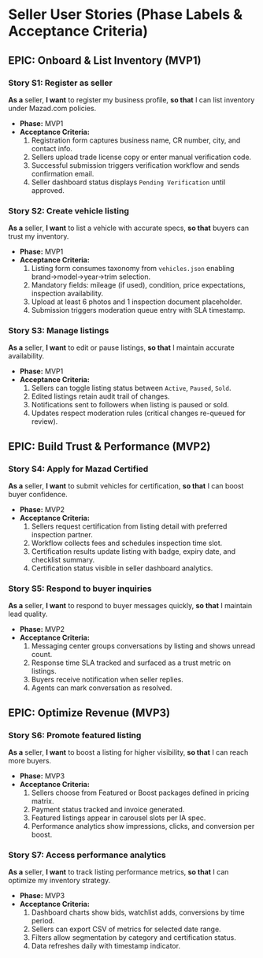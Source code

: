 # Seller User Stories (Phase Labels & Acceptance Criteria)

## EPIC: Onboard & List Inventory (MVP1)

### Story S1: Register as seller
**As a** seller, **I want** to register my business profile, **so that** I can list inventory under Mazad.com policies.
- **Phase:** MVP1
- **Acceptance Criteria:**
  1. Registration form captures business name, CR number, city, and contact info.
  2. Sellers upload trade license copy or enter manual verification code.
  3. Successful submission triggers verification workflow and sends confirmation email.
  4. Seller dashboard status displays `Pending Verification` until approved.

### Story S2: Create vehicle listing
**As a** seller, **I want** to list a vehicle with accurate specs, **so that** buyers can trust my inventory.
- **Phase:** MVP1
- **Acceptance Criteria:**
  1. Listing form consumes taxonomy from `vehicles.json` enabling brand→model→year→trim selection.
  2. Mandatory fields: mileage (if used), condition, price expectations, inspection availability.
  3. Upload at least 6 photos and 1 inspection document placeholder.
  4. Submission triggers moderation queue entry with SLA timestamp.

### Story S3: Manage listings
**As a** seller, **I want** to edit or pause listings, **so that** I maintain accurate availability.
- **Phase:** MVP1
- **Acceptance Criteria:**
  1. Sellers can toggle listing status between `Active`, `Paused`, `Sold`.
  2. Edited listings retain audit trail of changes.
  3. Notifications sent to followers when listing is paused or sold.
  4. Updates respect moderation rules (critical changes re-queued for review).

## EPIC: Build Trust & Performance (MVP2)

### Story S4: Apply for Mazad Certified
**As a** seller, **I want** to submit vehicles for certification, **so that** I can boost buyer confidence.
- **Phase:** MVP2
- **Acceptance Criteria:**
  1. Sellers request certification from listing detail with preferred inspection partner.
  2. Workflow collects fees and schedules inspection time slot.
  3. Certification results update listing with badge, expiry date, and checklist summary.
  4. Certification status visible in seller dashboard analytics.

### Story S5: Respond to buyer inquiries
**As a** seller, **I want** to respond to buyer messages quickly, **so that** I maintain lead quality.
- **Phase:** MVP2
- **Acceptance Criteria:**
  1. Messaging center groups conversations by listing and shows unread count.
  2. Response time SLA tracked and surfaced as a trust metric on listings.
  3. Buyers receive notification when seller replies.
  4. Agents can mark conversation as resolved.

## EPIC: Optimize Revenue (MVP3)

### Story S6: Promote featured listing
**As a** seller, **I want** to boost a listing for higher visibility, **so that** I can reach more buyers.
- **Phase:** MVP3
- **Acceptance Criteria:**
  1. Sellers choose from Featured or Boost packages defined in pricing matrix.
  2. Payment status tracked and invoice generated.
  3. Featured listings appear in carousel slots per IA spec.
  4. Performance analytics show impressions, clicks, and conversion per boost.

### Story S7: Access performance analytics
**As a** seller, **I want** to track listing performance metrics, **so that** I can optimize my inventory strategy.
- **Phase:** MVP3
- **Acceptance Criteria:**
  1. Dashboard charts show bids, watchlist adds, conversions by time period.
  2. Sellers can export CSV of metrics for selected date range.
  3. Filters allow segmentation by category and certification status.
  4. Data refreshes daily with timestamp indicator.
